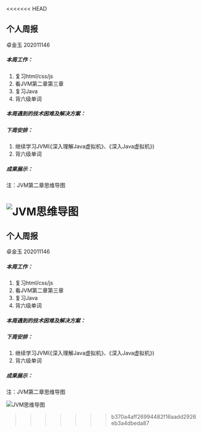 <<<<<<< HEAD
## 个人周报

卓金玉 202011146

##### 本周工作：

1. 复习html/css/js
2. 看JVM第二章第三章
3. 复习Java
4. 背六级单词

##### 本周遇到的技术困难及解决方案：



##### 下周安排：

1. 继续学习JVM(《深入理解Java虚拟机》、《深入Java虚拟机》)
3. 背六级单词

##### 成果展示：

注：JVM第二章思维导图

![JVM思维导图](img\0313JVM第二章Java内存区域与内存溢出异常.png)
=======
## 个人周报

卓金玉 202011146

##### 本周工作：

1. 复习html/css/js
2. 看JVM第二章第三章
3. 复习Java
4. 背六级单词

##### 本周遇到的技术困难及解决方案：



##### 下周安排：

1. 继续学习JVM(《深入理解Java虚拟机》、《深入Java虚拟机》)
3. 背六级单词

##### 成果展示：

注：JVM第二章思维导图

![JVM思维导图](img\0313JVM第二章Java内存区域与内存溢出异常.png)
>>>>>>> b370a4aff26994482f16aadd2926eb3a4dbeda87
